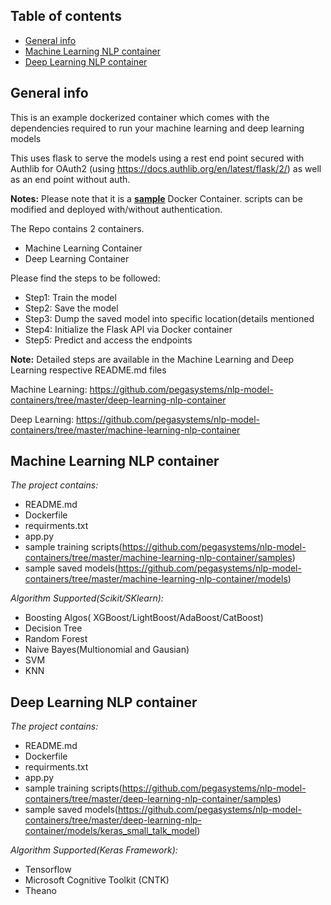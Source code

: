 ## Table of contents
* [General info](#general-info)
* [Machine Learning NLP container](#machine-learning-nlp-container)
* [Deep Learning NLP container](#deep-learning-nlp-container)

## General info
This is an example dockerized container which comes with the dependencies required to run your machine learning and deep learning models

This uses flask to serve the models using a rest end point secured with Authlib for OAuth2 (using https://docs.authlib.org/en/latest/flask/2/) as well as 
an end point without auth.


<b>Notes:</b> Please note that it is a <b><u>sample</u></b> Docker Container. scripts can be modified and deployed with/without authentication.

The Repo contains 2 containers.
* Machine Learning Container
* Deep Learning Container

Please find the steps to be followed:

* Step1: Train the model
* Step2: Save the model
* Step3: Dump the saved model into specific location(details mentioned 
* Step4: Initialize the Flask API via Docker container
* Step5: Predict and access the endpoints

<b>Note:</b> Detailed steps are available in the Machine Learning and Deep Learning respective README.md files

Machine Learning:
https://github.com/pegasystems/nlp-model-containers/tree/master/deep-learning-nlp-container

Deep Learning:
https://github.com/pegasystems/nlp-model-containers/tree/master/machine-learning-nlp-container


## Machine Learning NLP container
<i>The project contains:</i>
* README.md
* Dockerfile
* requirments.txt
* app.py
* sample training scripts(https://github.com/pegasystems/nlp-model-containers/tree/master/machine-learning-nlp-container/samples)
* sample saved models(https://github.com/pegasystems/nlp-model-containers/tree/master/machine-learning-nlp-container/models)

<i>Algorithm Supported(Scikit/SKlearn):</i>
* Boosting Algos( XGBoost/LightBoost/AdaBoost/CatBoost)
* Decision Tree
* Random Forest
* Naive Bayes(Multionomial and Gausian)
* SVM
* KNN

## Deep Learning NLP container
<i>The project contains:</i>
* README.md
* Dockerfile
* requirments.txt
* app.py
* sample training scripts(https://github.com/pegasystems/nlp-model-containers/tree/master/deep-learning-nlp-container/samples)
* sample saved models(https://github.com/pegasystems/nlp-model-containers/tree/master/deep-learning-nlp-container/models/keras_small_talk_model)

<i>Algorithm Supported(Keras Framework):</i>
* Tensorflow
* Microsoft Cognitive Toolkit (CNTK)
* Theano
